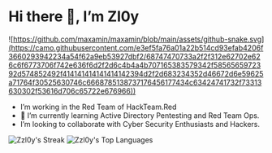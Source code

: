 # Hi there 👋, I’m Zl0y

![https://github.com/maxamin/maxamin/blob/main/assets/github-snake.svg](https://camo.githubusercontent.com/e3ef5fa76a01a22b514cd93efab4206f3660293942234a54f62a9eb53927dbf2/68747470733a2f2f312e62702e626c6f6773706f742e636f6d2f2d6c4b4a4b707165383579342f5856565972392d574852492f414141414141414142394d2f2d683234352d46672d6e59625a71764f30525630746c6668785138737176456177434c63424741732f73313630302f53616d706c65722e676966))

- I’m working in the Red Team of HackTeam.Red
- 🤪 I’m currently learning Active Directory Pentesting and Red Team Ops.
- I’m looking to collaborate with Cyber Security Enthusiasts and Hackers.

![Zzl0y's Streak](https://github-readme-streak-stats.herokuapp.com/?user=Zzl0y&theme=midnight-purple&hide_border=true) ![Zzl0y's Top Languages](https://github-readme-stats.vercel.app/api/top-langs/?username=Zzl0y&theme=midnight-purple&show_icons=true&hide_border=true&layout=compact)
<!---
Zzl0y/Zzl0y is a ✨ special ✨ repository because its `README.md` (this file) appears on your GitHub profile.
You can click the Preview link to take a look at your changes.
--->
